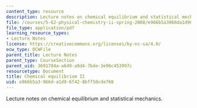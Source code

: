 ```yaml
---
content_type: resource
description: Lecture notes on chemical equilibrium and statistical mechanics.
file: /courses/5-62-physical-chemistry-ii-spring-2008/e966b5a3966da1d96f428bff50cde768_17_562ln08.pdf
file_type: application/pdf
learning_resource_types:
- Lecture Notes
license: https://creativecommons.org/licenses/by-nc-sa/4.0/
ocw_type: OCWFile
parent_title: Lecture Notes
parent_type: CourseSection
parent_uid: 3691784a-a649-a9d4-7bde-3e96c453997c
resourcetype: Document
title: Chemical equilibrium II
uid: e966b5a3-966d-a1d9-6f42-8bff50cde768
---
```

Lecture notes on chemical equilibrium and statistical mechanics.